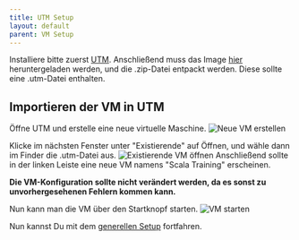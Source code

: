 ```yaml
---
title: UTM Setup
layout: default
parent: VM Setup
---
```


Installiere bitte zuerst [UTM](https://mac.getutm.app/).
Anschließend muss das Image [hier](https://1drv.ms/u/c/c893962bc99f99b7/EXzYIRMDKKhFgIBrzRbAKE0B-Xs2iYPlvd1Ipvyx8_yUnw?e=PlfTMW) heruntergeladen werden, und die .zip-Datei entpackt werden. Diese sollte eine .utm-Datei enthalten.

## Importieren der VM in UTM
Öffne UTM und erstelle eine neue virtuelle Maschine.
![Neue VM erstellen]({{site.baseurl}}/assets/utm-create-new-vm.png)

Klicke im nächsten Fenster unter "Existierende" auf Öffnen, und wähle dann im Finder die .utm-Datei aus.
![Existierende VM öffnen]({{site.baseurl}}/assets/utm-open-existing-vm.png)
Anschließend sollte in der linken Leiste eine neue VM namens "Scala Training" erscheinen.

**Die VM-Konfiguration sollte nicht verändert werden, da es sonst zu unvorhergesehenen Fehlern kommen kann.**

Nun kann man die VM über den Startknopf starten.
![VM starten]({{site.baseurl}}/assets/utm-start-vm.png)

Nun kannst Du mit dem [generellen Setup]({{site.baseurl}}/docs/setup.html) fortfahren.
